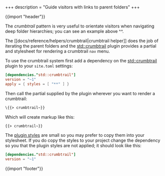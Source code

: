 +++
description = "Guide visitors with links to parent folders"
+++

{{import "header"}}

The *crumbtrail* pattern is very useful to orientate visitors when navigating deep folder hierarchies; you can see an example above ^^.

The [[docs/reference/helpers/crumbtrail|crumbtrail helper]] does the job of iterating the parent folders and the [std::crumbtrail][] plugin provides a partial and stylesheet for rendering a crumbtrail `nav` menu.

To use the crumbtrail system first add a dependency on the [std::crumbtrail][] plugin to your `site.toml` settings:

```toml
[dependencies."std::crumbtrail"]
version = "~1"
apply = { styles = [ "**" ] }
```

Then call the partial supplied by the plugin wherever you want to render a crumbtrail:

```handlebars
\{{> crumbtrail~}}
```

Which will create markup like this:

```html
{{> crumbtrail~}}
```

The [plugin styles](https://github.com/uwe-app/plugins/blob/main/std/crumbtrail/styles/crumbtrail.css) are small so you may prefer to copy them into your stylesheet. If you do copy the styles to your project change the dependency so you that the plugin styles are not applied; it should look like this:

```toml
[dependencies."std::crumbtrail"]
version = "~1"
```

{{import "footer"}}

[std::crumbtrail]: https://github.com/uwe-app/plugins/tree/main/std/crumbtrail
